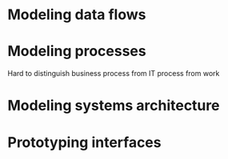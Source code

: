# Modeling data flows

# Modeling processes

Hard to distinguish business process from IT process from work

# Modeling systems architecture

# Prototyping interfaces